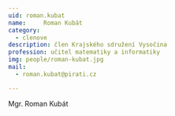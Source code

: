```yaml
---
uid: roman.kubat
name:     Roman Kubát
category:
  - clenove
description: člen Krajského sdružení Vysočina
profession: učitel matematiky a informatiky
img: people/roman-kubat.jpg
mail:
  - roman.kubat@pirati.cz

---
```


Mgr. Roman Kubát
